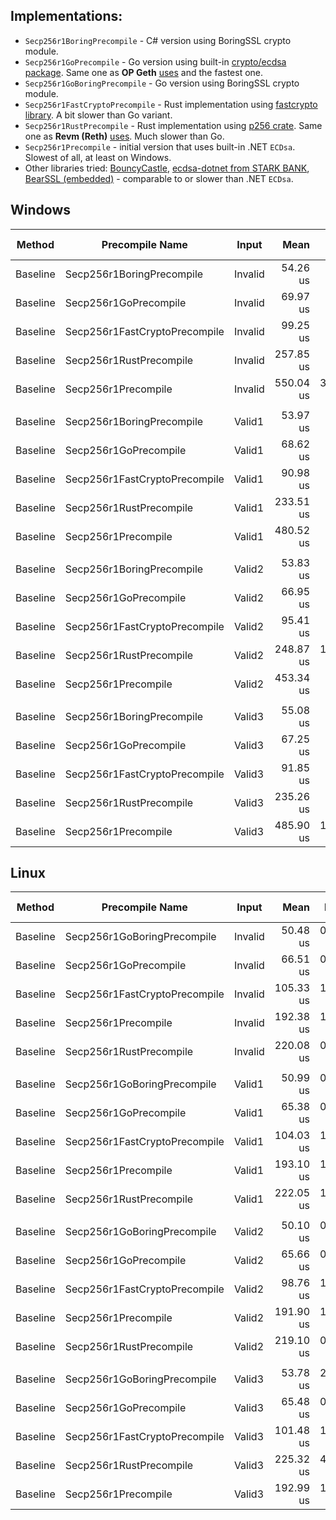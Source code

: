 ## Implementations:
- `Secp256r1BoringPrecompile` - C# version using BoringSSL crypto module.
- `Secp256r1GoPrecompile` - Go version using built-in [crypto/ecdsa package](https://pkg.go.dev/crypto/ecdsa). Same one as **OP Geth** [uses](https://github.com/ethereum-optimism/op-geth/blob/optimism/crypto/secp256r1/verifier.go) and the fastest one.
- `Secp256r1GoBoringPrecompile` - Go version using BoringSSL crypto module.
- `Secp256r1FastCryptoPrecompile` - Rust implementation using [fastcrypto library](https://github.com/MystenLabs/fastcrypto/). A bit slower than Go variant.
- `Secp256r1RustPrecompile` - Rust implementation using [p256 crate](https://docs.rs/p256/latest/p256/). Same one as **Revm (Reth)** [uses](https://github.com/bluealloy/revm/blob/main/crates/precompile/src/secp256r1.rs). Much slower than Go.
- `Secp256r1Precompile` - initial version that uses built-in .NET `ECDsa`. Slowest of all, at least on Windows.
- Other libraries tried: [BouncyCastle](https://github.com/bcgit/bc-csharp), [ecdsa-dotnet from STARK BANK](https://github.com/starkbank/ecdsa-dotnet), [BearSSL (embedded)](https://github.com/oreparaz/p256) - comparable to or slower than .NET `ECDsa`.

## Windows

| Method   | Precompile Name               | Input   | Mean      | Error     | StdDev    | Ratio | RatioSD | Gas  | Throughput   | Throughput CI-Lower | Throughput CI-Upper | Allocated | Alloc Ratio |
|--------- |------------------------------ |-------- |----------:|----------:|----------:|------:|--------:|-----:|-------------:|--------------------:|--------------------:|----------:|------------:|
| Baseline | Secp256r1BoringPrecompile     | Invalid | 54.26 us  |  0.222 us | 0.318 us  |  0.79 |    0.03 | 3450 | 63.58 MGas/s |        63.78 MGas/s |        63.39 MGas/s |    1304 B |    1,304.00 |
| Baseline | Secp256r1GoPrecompile         | Invalid |  69.97 us |  1.495 us |  2.096 us |  0.13 |    0.01 | 3450 | 49.31 MGas/s |        50.11 MGas/s |        48.53 MGas/s |       1 B |        0.00 |
| Baseline | Secp256r1FastCryptoPrecompile | Invalid |  99.25 us |  2.735 us |  4.008 us |  0.18 |    0.02 | 3450 | 34.76 MGas/s |        35.50 MGas/s |        34.06 MGas/s |       1 B |        0.00 |
| Baseline | Secp256r1RustPrecompile       | Invalid | 257.85 us |  8.676 us | 12.986 us |  0.47 |    0.05 | 3450 | 13.38 MGas/s |        13.73 MGas/s |        13.05 MGas/s |       3 B |        0.00 |
| Baseline | Secp256r1Precompile           | Invalid | 550.04 us | 37.911 us | 55.569 us |  1.01 |    0.14 | 3450 |  6.27 MGas/s |         6.62 MGas/s |         5.96 MGas/s |    1007 B |        1.00 |
|          |                               |         |           |           |           |       |         |      |              |                     |                     |           |             |
| Baseline | Secp256r1BoringPrecompile     | Valid1  |  53.97 us |  0.091 us |  0.131 us |  0.82 |    0.01 | 3450 | 63.93 MGas/s |        64.01 MGas/s |        63.84 MGas/s |    1304 B |    1,304.00 |
| Baseline | Secp256r1GoPrecompile         | Valid1  |  68.62 us |  1.112 us |  1.629 us |  0.14 |    0.00 | 3450 | 50.28 MGas/s |        50.90 MGas/s |        49.67 MGas/s |       1 B |        0.00 |
| Baseline | Secp256r1FastCryptoPrecompile | Valid1  |  90.98 us |  0.269 us |  0.395 us |  0.19 |    0.00 | 3450 | 37.92 MGas/s |        38.00 MGas/s |        37.83 MGas/s |       1 B |        0.00 |
| Baseline | Secp256r1RustPrecompile       | Valid1  | 233.51 us |  0.413 us |  0.606 us |  0.49 |    0.00 | 3450 | 14.77 MGas/s |        14.79 MGas/s |        14.76 MGas/s |       2 B |        0.00 |
| Baseline | Secp256r1Precompile           | Valid1  | 480.52 us |  2.754 us |  4.122 us |  1.00 |    0.01 | 3450 |  7.18 MGas/s |         7.21 MGas/s |         7.15 MGas/s |    1007 B |        1.00 |
|          |                               |         |           |           |           |       |         |      |              |                     |                     |           |             |
| Baseline | Secp256r1BoringPrecompile     | Valid2  |  53.83 us |  0.196 us |  0.288 us |  0.81 |    0.01 | 3450 | 64.09 MGas/s |        64.27 MGas/s |        63.92 MGas/s |    1280 B |    1,280.00 |
| Baseline | Secp256r1GoPrecompile         | Valid2  |  66.95 us |  0.130 us |  0.190 us |  0.15 |    0.00 | 3450 | 51.53 MGas/s |        51.60 MGas/s |        51.45 MGas/s |       1 B |        0.00 |
| Baseline | Secp256r1FastCryptoPrecompile | Valid2  |  95.41 us |  5.518 us |  7.735 us |  0.21 |    0.02 | 3450 | 36.16 MGas/s |        37.80 MGas/s |        34.66 MGas/s |       1 B |        0.00 |
| Baseline | Secp256r1RustPrecompile       | Valid2  | 248.87 us | 12.026 us | 17.248 us |  0.55 |    0.04 | 3450 | 13.86 MGas/s |        14.38 MGas/s |        13.38 MGas/s |       2 B |        0.00 |
| Baseline | Secp256r1Precompile           | Valid2  | 453.34 us |  1.738 us |  2.601 us |  1.00 |    0.01 | 3450 |  7.61 MGas/s |         7.63 MGas/s |         7.59 MGas/s |    1004 B |        1.00 |
|          |                               |         |           |           |           |       |         |      |              |                     |                     |           |             |
| Baseline | Secp256r1BoringPrecompile     | Valid3  |  55.08 us |  0.399 us |  0.573 us |  0.83 |    0.01 | 3450 | 62.64 MGas/s |        62.98 MGas/s |        62.30 MGas/s |    1304 B |    1,304.00 |
| Baseline | Secp256r1GoPrecompile         | Valid3  |  67.25 us |  0.178 us |  0.262 us |  0.14 |    0.00 | 3450 | 51.30 MGas/s |        51.40 MGas/s |        51.20 MGas/s |       1 B |        0.00 |
| Baseline | Secp256r1FastCryptoPrecompile | Valid3  |  91.85 us |  1.959 us |  2.682 us |  0.19 |    0.01 | 3450 | 37.56 MGas/s |        38.17 MGas/s |        36.97 MGas/s |       1 B |        0.00 |
| Baseline | Secp256r1RustPrecompile       | Valid3  | 235.26 us |  1.101 us |  1.614 us |  0.48 |    0.02 | 3450 | 14.66 MGas/s |        14.72 MGas/s |        14.61 MGas/s |       2 B |        0.00 |
| Baseline | Secp256r1Precompile           | Valid3  | 485.90 us | 11.800 us | 17.296 us |  1.00 |    0.05 | 3450 |  7.10 MGas/s |         7.23 MGas/s |         6.97 MGas/s |    1004 B |        1.00 |

## Linux

| Method   | Precompile Name               | Input   | Mean      | Error    | StdDev   | Ratio | RatioSD | Gas  | Throughput   | Throughput CI-Lower | Throughput CI-Upper | Allocated | Alloc Ratio |
|--------- |------------------------------ |-------- |----------:|---------:|---------:|------:|--------:|-----:|-------------:|--------------------:|--------------------:|----------:|------------:|
| Baseline | Secp256r1GoBoringPrecompile   | Invalid |  50.48 us | 0.295 us | 0.393 us |  0.76 |    0.02 | 3450 | 68.35 MGas/s |        68.65 MGas/s |        68.05 MGas/s |         - |        0.00 |
| Baseline | Secp256r1GoPrecompile         | Invalid |  66.51 us | 0.986 us | 1.446 us |  1.00 |    0.03 | 3450 | 51.87 MGas/s |        52.46 MGas/s |        51.30 MGas/s |       1 B |        1.00 |
| Baseline | Secp256r1FastCryptoPrecompile | Invalid | 105.33 us | 1.563 us | 2.140 us |  1.58 |    0.05 | 3450 | 32.75 MGas/s |        33.12 MGas/s |        32.39 MGas/s |       1 B |        1.00 |
| Baseline | Secp256r1Precompile           | Invalid | 192.38 us | 1.817 us | 2.488 us |  2.89 |    0.07 | 3450 | 17.93 MGas/s |        18.06 MGas/s |        17.81 MGas/s |    1794 B |    1,794.00 |
| Baseline | Secp256r1RustPrecompile       | Invalid | 220.08 us | 0.578 us | 0.829 us |  3.31 |    0.07 | 3450 | 15.68 MGas/s |        15.71 MGas/s |        15.65 MGas/s |       2 B |        2.00 |
|          |                               |         |           |          |          |       |         |      |              |                     |                     |           |             |
| Baseline | Secp256r1GoBoringPrecompile   | Valid1  |  50.99 us | 0.321 us | 0.461 us |  0.26 |    0.00 | 3450 | 67.66 MGas/s |        67.99 MGas/s |        67.35 MGas/s |         - |        0.00 |
| Baseline | Secp256r1GoPrecompile         | Valid1  |  65.38 us | 0.442 us | 0.648 us |  0.34 |    0.00 | 3450 | 52.77 MGas/s |        53.04 MGas/s |        52.50 MGas/s |       1 B |        0.00 |
| Baseline | Secp256r1FastCryptoPrecompile | Valid1  | 104.03 us | 1.687 us | 2.473 us |  0.54 |    0.01 | 3450 | 33.16 MGas/s |        33.57 MGas/s |        32.76 MGas/s |       1 B |        0.00 |
| Baseline | Secp256r1Precompile           | Valid1  | 193.10 us | 1.170 us | 1.601 us |  1.00 |    0.01 | 3450 | 17.87 MGas/s |        17.95 MGas/s |        17.79 MGas/s |    1794 B |        1.00 |
| Baseline | Secp256r1RustPrecompile       | Valid1  | 222.05 us | 1.226 us | 1.759 us |  1.15 |    0.01 | 3450 | 15.54 MGas/s |        15.60 MGas/s |        15.47 MGas/s |       2 B |        0.00 |
|          |                               |         |           |          |          |       |         |      |              |                     |                     |           |             |
| Baseline | Secp256r1GoBoringPrecompile   | Valid2  |  50.10 us | 0.424 us | 0.595 us |  1.00 |    0.02 | 3450 | 68.86 MGas/s |        69.30 MGas/s |        68.43 MGas/s |         - |          NA |
| Baseline | Secp256r1GoPrecompile         | Valid2  |  65.66 us | 0.421 us | 0.604 us |  1.31 |    0.02 | 3450 | 52.55 MGas/s |        52.80 MGas/s |        52.29 MGas/s |       1 B |          NA |
| Baseline | Secp256r1FastCryptoPrecompile | Valid2  |  98.76 us | 1.044 us | 1.498 us |  1.97 |    0.04 | 3450 | 34.93 MGas/s |        35.21 MGas/s |        34.66 MGas/s |       1 B |          NA |
| Baseline | Secp256r1Precompile           | Valid2  | 191.90 us | 1.013 us | 1.452 us |  3.83 |    0.05 | 3450 | 17.98 MGas/s |        18.05 MGas/s |        17.91 MGas/s |    1794 B |          NA |
| Baseline | Secp256r1RustPrecompile       | Valid2  | 219.10 us | 0.845 us | 1.128 us |  4.37 |    0.06 | 3450 | 15.75 MGas/s |        15.79 MGas/s |        15.70 MGas/s |       2 B |          NA |
|          |                               |         |           |          |          |       |         |      |              |                     |                     |           |             |
| Baseline | Secp256r1GoBoringPrecompile   | Valid3  |  53.78 us | 2.048 us | 3.002 us |  0.53 |    0.03 | 3450 | 64.14 MGas/s |        66.04 MGas/s |        62.36 MGas/s |         - |        0.00 |
| Baseline | Secp256r1GoPrecompile         | Valid3  |  65.48 us | 0.201 us | 0.301 us |  0.65 |    0.01 | 3450 | 52.69 MGas/s |        52.81 MGas/s |        52.57 MGas/s |       1 B |        1.00 |
| Baseline | Secp256r1FastCryptoPrecompile | Valid3  | 101.48 us | 1.047 us | 1.502 us |  1.00 |    0.02 | 3450 | 34.00 MGas/s |        34.26 MGas/s |        33.74 MGas/s |       1 B |        1.00 |
| Baseline | Secp256r1RustPrecompile       | Valid3  | 225.32 us | 4.349 us | 6.509 us |  2.22 |    0.07 | 3450 | 15.31 MGas/s |        15.54 MGas/s |        15.09 MGas/s |       2 B |        2.00 |
| Baseline | Secp256r1Precompile           | Valid3  | 192.99 us | 1.502 us | 2.155 us |  1.90 |    0.03 | 3450 | 17.88 MGas/s |        17.98 MGas/s |        17.77 MGas/s |    1794 B |    1,794.00 |